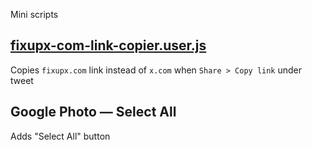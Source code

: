 Mini scripts 

## [fixupx-com-link-copier.user.js](https://github.com/njko39/violentmonkey-mini-userscripts/raw/refs/heads/main/fixupx-com-link-copier.user.js)
Copies `fixupx.com` link instead of `x.com` when `Share > Copy link` under tweet

## Google Photo — Select All
Adds "Select All" button
